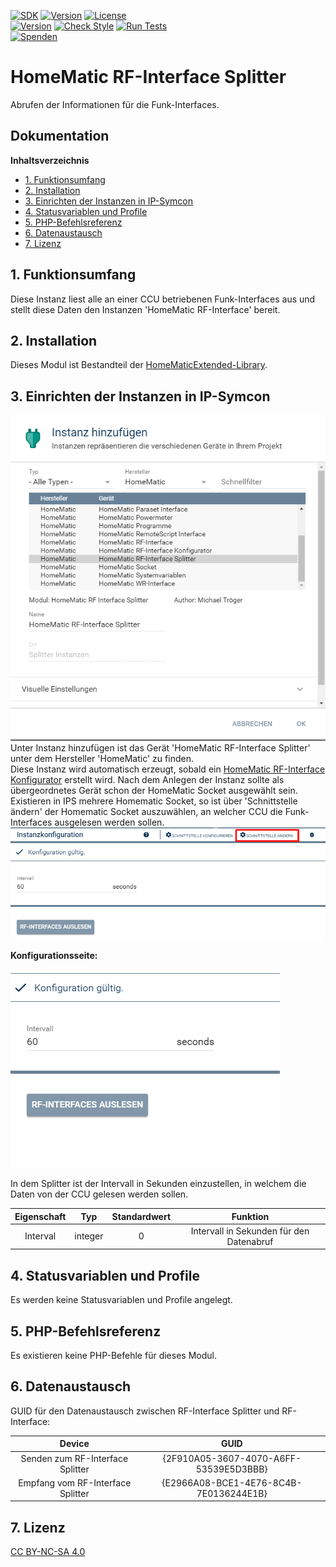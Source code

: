 [![SDK](https://img.shields.io/badge/Symcon-PHPModul-red.svg)](https://www.symcon.de/service/dokumentation/entwicklerbereich/sdk-tools/sdk-php/)
[![Version](https://img.shields.io/badge/Modul%20version-3.12-blue.svg)]()
[![License](https://img.shields.io/badge/License-CC%20BY--NC--SA%204.0-green.svg)](https://creativecommons.org/licenses/by-nc-sa/4.0/)  
[![Version](https://img.shields.io/badge/Symcon%20Version-5.1%20%3E-green.svg)](https://www.symcon.de/forum/threads/30857-IP-Symcon-5-1-%28Stable%29-Changelog)
[![Check Style](https://github.com/Nall-chan/HomematicExtended/workflows/Check%20Style/badge.svg)](https://github.com/Nall-chan/HomematicExtended/actions) [![Run Tests](https://github.com/Nall-chan/HomematicExtended/workflows/Run%20Tests/badge.svg)](https://github.com/Nall-chan/HomematicExtended/actions)   
[![Spenden](https://www.paypalobjects.com/de_DE/DE/i/btn/btn_donate_SM.gif)](../README.md#6-spenden) 

# HomeMatic RF-Interface Splitter  <!-- omit in toc -->
   Abrufen der Informationen für die Funk-Interfaces.  

## Dokumentation <!-- omit in toc -->

**Inhaltsverzeichnis**

- [1. Funktionsumfang](#1-funktionsumfang)
- [2. Installation](#2-installation)
- [3. Einrichten der Instanzen in IP-Symcon](#3-einrichten-der-instanzen-in-ip-symcon)
- [4. Statusvariablen und Profile](#4-statusvariablen-und-profile)
- [5. PHP-Befehlsreferenz](#5-php-befehlsreferenz)
- [6. Datenaustausch](#6-datenaustausch)
- [7. Lizenz](#7-lizenz)

## 1. Funktionsumfang

   Diese Instanz liest alle an einer CCU betriebenen Funk-Interfaces aus und stellt diese Daten den Instanzen 'HomeMatic RF-Interface' bereit.  

## 2. Installation

Dieses Modul ist Bestandteil der [HomeMaticExtended-Library](../).  


## 3. Einrichten der Instanzen in IP-Symcon


![Instanzen](../docs/HMExtendedInstanzenRFSplitter.png)  
   Unter Instanz hinzufügen ist das Gerät 'HomeMatic RF-Interface Splitter' unter dem Hersteller 'HomeMatic' zu finden.  
   Diese Instanz wird automatisch erzeugt, sobald ein [HomeMatic RF-Interface Konfigurator](../RFInterfaceConfigurator/) erstellt wird.
   Nach dem Anlegen der Instanz sollte als übergeordnetes Gerät schon der HomeMatic Socket ausgewählt sein.  
   Existieren in IPS mehrere Homematic Socket, so ist über 'Schnittstelle ändern' der Homematic Socket auszuwählen, an welcher CCU die Funk-Interfaces ausgelesen werden sollen.  
   ![RFInterfaceSplitterGateway](../docs/RFInterfaceSplitterGateway.png)  
   
**Konfigurationsseite:**  

![RFInterface](../docs/RFInterfaceSplitter.png)  

   In dem Splitter ist der Intervall in Sekunden einzustellen, in welchem die Daten von der CCU gelesen werden sollen.  

| Eigenschaft |   Typ   | Standardwert |                 Funktion                 |
| :---------: | :-----: | :----------: | :--------------------------------------: |
|  Interval   | integer |      0       | Intervall in Sekunden für den Datenabruf |
 

## 4. Statusvariablen und Profile  

   Es werden keine Statusvariablen und Profile angelegt.  

## 5. PHP-Befehlsreferenz

   Es existieren keine PHP-Befehle für dieses Modul.  

## 6. Datenaustausch  

GUID für den Datenaustausch zwischen RF-Interface Splitter und RF-Interface:  

|              Device               |                  GUID                  |
| :-------------------------------: | :------------------------------------: |
| Senden zum RF-Interface Splitter  | {2F910A05-3607-4070-A6FF-53539E5D3BBB} |
| Empfang vom RF-Interface Splitter | {E2966A08-BCE1-4E76-8C4B-7E0136244E1B} |


## 7. Lizenz

  [CC BY-NC-SA 4.0](https://creativecommons.org/licenses/by-nc-sa/4.0/)  
